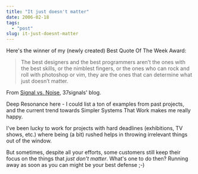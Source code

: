 ```yaml
---
title: "It just doesn't matter"
date: 2006-02-18
tags: 
  - "post"
slug: it-just-doesnt-matter
---
```


Here's the winner of my (newly created) Best Quote Of The Week Award:

> The best designers and the best programmers aren’t the ones with the best skills, or the nimblest fingers, or the ones who can rock and roll with photoshop or vim, they are the ones that can determine what just doesn’t matter.

From [Signal vs. Noise](http://37signals.com/svn/archives2/it_just_doesnt_matter.php), 37signals' blog.

Deep Resonance here - I could list a ton of examples from past projects, and the current trend towards Simpler Systems That Work makes me really happy.

I've been lucky to work for projects with hard deadlines (exhibitions, TV shows, etc.) where being (a bit) rushed helps in throwing irrelevant things out of the window.

But sometimes, despite all your efforts, some customers still keep their focus on the things that _just don't matter_. What's one to do then? Running away as soon as you can might be your best defense ;-)
